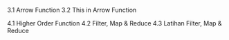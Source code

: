 3.1 Arrow Function
3.2 This in Arrow Function

4.1 Higher Order Function
4.2 Filter, Map & Reduce
4.3 Latihan Filter, Map & Reduce